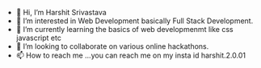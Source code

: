 - 👋 Hi, I’m Harshit Srivastava
- 👀 I’m interested in Web Development basically Full Stack Development.
- 🌱 I’m currently learning the basics of web developmenmt like css javascript etc
- 💞️ I’m looking to collaborate on various online hackathons.
- 📫 How to reach me ...you can reach me on my insta id harshit.2.0.01

<!---
hharshit45/hharshit45 is a ✨ special ✨ repository because its `README.md` (this file) appears on your GitHub profile.
You can click the Preview link to take a look at your changes.
--->

